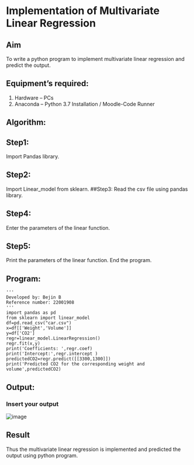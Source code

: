 # Implementation of Multivariate Linear Regression
## Aim
To write a python program to implement multivariate linear regression and predict the output.
## Equipment’s required:
1.	Hardware – PCs
2.	Anaconda – Python 3.7 Installation / Moodle-Code Runner
## Algorithm:
## Step1:
Import Pandas library.
## Step2:
Import Linear_model from sklearn.
##Step3:
Read the csv file using pandas library.
## Step4:
Enter the parameters of the linear function.
## Step5:
Print the parameters of the linear function. End the program.
## Program:
```
'''
Developed by: Bejin B
Reference number: 22001908
'''
import pandas as pd
from sklearn import linear_model
df=pd.read_csv("car.csv")
x=df[['Weight','Volume']]
y=df['CO2']
regr=linear_model.LinearRegression()
regr.fit(x,y)
print('Coefficients: ',regr.coef)
print('Intercept:',regr.intercept )
predictedCO2=regr.predict([[3300,1300]])
print('Predicted CO2 for the corresponding weight and volume',predictedCO2)

```
## Output:

### Insert your output

![image](https://user-images.githubusercontent.com/118367518/214772180-2e15375f-b215-4ae6-8dc4-583ef99bab41.png)

## Result
Thus the multivariate linear regression is implemented and predicted the output using python program.
